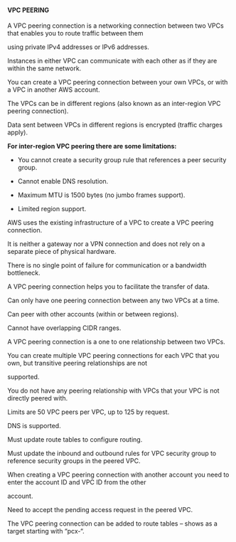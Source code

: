 #### VPC PEERING


A VPC peering connection is a networking connection between two VPCs that enables you to route traffic between them

using private IPv4 addresses or IPv6 addresses.


Instances in either VPC can communicate with each other as if they are within the same network.


You can create a VPC peering connection between your own VPCs, or with a VPC in another AWS account.


The VPCs can be in different regions (also known as an inter-region VPC peering connection).


Data sent between VPCs in different regions is encrypted (traffic charges apply).


**For inter-region VPC peering there are some limitations:**


- You cannot create a security group rule that references a peer security group.

- Cannot enable DNS resolution.

- Maximum MTU is 1500 bytes (no jumbo frames support).



- Limited region support.


AWS uses the existing infrastructure of a VPC to create a VPC peering connection.


It is neither a gateway nor a VPN connection and does not rely on a separate piece of physical hardware.


There is no single point of failure for communication or a bandwidth bottleneck.


A VPC peering connection helps you to facilitate the transfer of data.


Can only have one peering connection between any two VPCs at a time.


Can peer with other accounts (within or between regions).


Cannot have overlapping CIDR ranges.


A VPC peering connection is a one to one relationship between two VPCs.


You can create multiple VPC peering connections for each VPC that you own, but transitive peering relationships are not

supported.


You do not have any peering relationship with VPCs that your VPC is not directly peered with.


Limits are 50 VPC peers per VPC, up to 125 by request.


DNS is supported.


Must update route tables to configure routing.


Must update the inbound and outbound rules for VPC security group to reference security groups in the peered VPC.


When creating a VPC peering connection with another account you need to enter the account ID and VPC ID from the other

account.


Need to accept the pending access request in the peered VPC.


The VPC peering connection can be added to route tables – shows as a target starting with “pcx-“.

